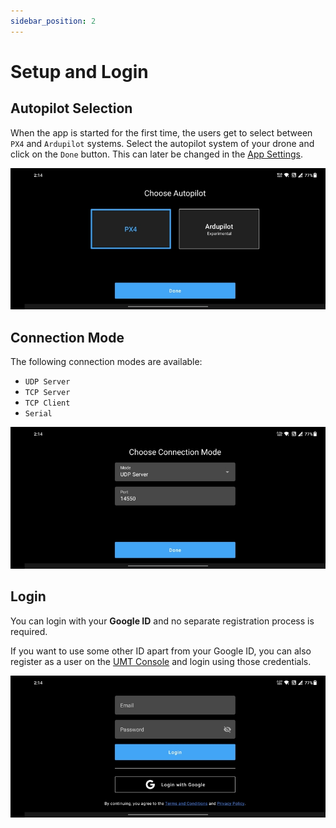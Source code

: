 ```yaml
---
sidebar_position: 2
---
```


# Setup and Login

## Autopilot Selection

When the app is started for the first time, the users get to select between `PX4` and `Ardupilot` systems. Select the
autopilot system of your drone and click on the `Done` button. This can later be changed in the
[App Settings](../settings/app-settings.md).

![Autopilot Selection](./img/setup-and-login-autopilot.jpg)

## Connection Mode

The following connection modes are available:

- `UDP Server`
- `TCP Server`
- `TCP Client`
- `Serial`

![Connection Mode](./img/setup-and-login-connection-mode.jpg)

## Login

You can login with your **Google ID** and no separate registration process is required.

If you want to use some other ID apart from your Google ID, you can also register as a user on the
[UMT Console](https://console.urbanmatrix.co.in/login/signup/) and login using those credentials.

![Login Screen](./img/setup-and-login-login-screen.jpg)
